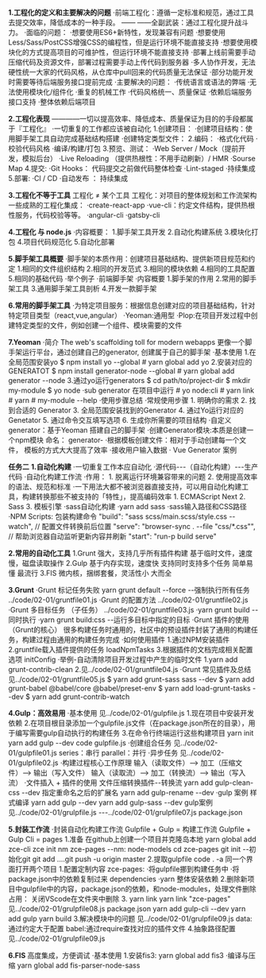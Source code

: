 **1.工程化的定义和主要解决的问题**
    ·前端工程化：遵循一定标准和规范，通过工具去提交效率，降低成本的一种手段。
                —— ——全副武装：通过工程化提升战斗力。
    ·面临的问题：
        ·想要使用ES6+新特性，发现兼容有问题
        ·想要使用Less/Sass/PostCSS增强CSS的编程性，但是运行环境不能直接支持
        ·想要使用模块化的方式提高项目的可维护性，但运行环境不能直接支持
        ·部署上线前需要手动压缩代码及资源文件，部署过程需要手动上传代码到服务器
        ·多人协作开发，无法硬性统一大家的代码风格，从仓库中pull回来的代码质量无法保证
        ·部分功能开发时需要等待后端服务接口提前完成
    ·主要解决的问题：
        ·传统语言或语法的弊端
        ·无法使用模块化/组件化
        ·重复的机械工作
        ·代码风格统一、质量保证
        ·依赖后端服务接口支持
        ·整体依赖后端项目


 **2.工程化表现**
    ————一切以提高效率、降低成本、质量保证为目的的手段都属于『工程化』
    ·一切重复的工作都应该被自动化
        1.创建项目： 
            ·创建项目结构：使用脚手架工具自动完成基础结构搭建
            ·创建特定类型文件：
        2.编码：
            ·格式化代码
            ·校验代码风格
            ·编译/构建/打包
        3.预览、测试：
            ·Web Server / Mock（提前开发，模拟后台）
            ·Live Reloading  （提供热根性：不用手动刷新）/ HMR
            ·Sourse Map
        4.提交:
            ·Git Hooks： 代码提交之前做代码整体检查
            ·Lint-staged
            ·持续集成
        5.部署:
            ·Cl / CD 
            ·自动发布 ： 持续集成


 **3.工程化不等于工具**
    工程化 ≠ 某个工具
    工程化：对项目的整体规划和工作流架构
    一些成熟的工程化集成：
        ·create-react-app
        ·vue-cli：约定文件结构，提供热根性服务，代码校验等等。
        ·angular-cli
        ·gatsby-cli


 **4.工程化 与 node.js**
    ·内容概要：
        1.脚手架工具开发
        2.自动化构建系统
        3.模块化打包
        4.项目代码规范化
        5.自动化部署

**5.脚手架工具概要**
    ·脚手架的本质作用：创建项目基础结构、提供新项目规范和约定
        1.相同的文件组织结构
        2.相同的开发范式
        3.相同的模块依赖
        4.相同的工具配置
        5.相同的基础代码
    ·举个例子
    ·前端脚手架
    ·内容概要
        1.脚手架的作用
        2.常用的脚手架工具
        3.通用脚手架工具剖析
        4.开发一款脚手架 

**6.常用的脚手架工具**
    ·为特定项目服务：根据信息创建对应的项目基础结构，针对特定项目类型（react,vue,angular）
    ·Yeoman:通用型
    ·Plop:在项目开发过程中创建特定类型的文件，例如创建一个组件、模块需要的文件

**7.Yeoman**
    ·简介
        The web's scaffolding toll for modern webapps
        更像一个脚手架运行平台，通过创建自己的generator, 创建属于自己的脚手架
    ·基本使用
        1.在全局范围安装yo
            $ npm install yo --global 
            # yarn global add yo
        2.安装对应的GENERATOT
            $ npm install generator-node --global 
            # yarn global add generator --node
        3.通过yo运行generators
            $ cd path/to/project-dir
            $ mkdir my-module
            $ yo node
    ·sub generator
        在项目中运行
        # yo node:cli
        # yarn link
        # yarn
        # my-module --help
    ·使用步骤总结
        ·常规使用步骤
            1. 明确你的需求
            2. 找到合适的 Generator
            3. 全局范围安装找到的Generator
            4. 通过Yo运行对应的Genetator
            5. 通过命令交互填写选项
            6. 生成你所需要的项目结构
	·自定义generator：基于Yeoman 搭建自己的脚手架
	·创建Generator模块:本质是创建一个npm模块
		命名： generator-<name>
	·根据模板创建文件：相对于手动创建每一个文件， 模板的方式大大提高了效率
	·接收用户输入数据
	· Vue Generator 案例
	
	
	
**任务二**
**1.自动化构建**
    ·一切重复工作本应自动化
    ·源代码---（自动化构建）---生产代码
    ·自动化构建工作流
    ·作用：
        1. 脱离运行环境兼容带来的问题
        2. 使用提高效率的语法、规范和标准
    ·一下用法大都不被浏览器直接支持，可以用自动化构建工具，构建转换那些不被支持的「特性」，提高编码效率
        1. ECMAScript Next
        2. Sass
        3. 模板引擎
    ·sass自动化构建
        ·yarn add sass
        ·sass输入路径和CSS路径
        ·NPM Scripts: 包装构建命令
            "build": "sass scss/main.scss/style.css --watch", // 配置文件转换前后位置
            "serve": "browser-sync . --file \"css/*.css\"", // 帮助浏览器自动监听更新内容并刷新
            "start": "run-p build serve"

**2.常用的自动化工具**
    1.Grunt
        强大，支持几乎所有插件构建
        基于临时文件，速度慢，磁盘读取操作
    2.Gulp
        基于内存实现，速度快
        支持同时支持多个任务
        简单易懂
        最流行
    3.FIS
        微内核，捆绑套餐，灵活性小
        大而全


**3.Grunt**
    ·Grunt 标记任务失败
        yarn grunt default --force --强制执行所有任务
        ../code/02-01/gruntfile01.js
    ·Grunt 的配置方法
        ../code/02-01/gruntfile02.js
    ·Grunt 多目标任务 （子任务）
        ../code/02-01/gruntfile03.js
        ·yarn grunt build      --同时执行
        ·yarn grunt build:css  --运行多目标中指定的目标
    ·Grunt 插件的使用  （Grunt的核心）
        很多构建任务时通用的，社区中的预设插件封装了通用的构建任务，构建过程由通用的构建任务完成
        ·如何使用插件
            1.通过NPM安装插件
            2.gruntfile载入插件提供的任务   loadNpmTasks
            3.根据插件的文档完成相关配置选项 initConfig
        ·举例-自动清除项目开发过程中产生的临时文件
            1.yarn add grunt-contrib-clean
            2.见../code/02-01/gruntfile04.js
    ·Grunt 常见插件及总结
            见../code/02-01/gruntfile05.js
        $ yarn add grunt-sass sass --dev
        $ yarn add grunt-babel @babel/core @babel/preset-env
        $ yarn add load-grunt-tasks --dev
        $ yarn add grunt-contrib-watch

 
**4.Gulp：高效易用**
    ·基本使用 见../code/02-01/gulpfile.js
        1.现在项目中安装开发依赖
        2.在项目根目录添加一个gulpfile.js文件（在package.json所在的目录），用于编写需要gulp自动执行的构建任务
        3.在命令行终端运行这些构建项目
        yarn init
        yarn add gulp --dev
        code gulpfile.js
    ·创建组合任务 见../code/02-01/gulpfile01.js
        series：串行
        parallel：并行
    ·异步任务 见../code/02-01/gulpfile02.js
    ·构建过程核心工作原理
        输入（读取文件）--> 加工（压缩文件）--> 输出（写入文件）
        输入（读取流）--> 加工（转换流）--> 输出（写入流）
    ·文件插入 + 插件的使用
        文件压缩转换插件--转换流
        yarn add gulp-clean-css --dev
        指定重命名之后的扩展名
        yarn add gulp-rename --dev
    ·gulp 案例 样式编译
        yarn add gulp --dev
        yarn add gulp-sass --dev
		gulp案例 见../code/02-01/grulpfile.js  ---../code/02-01/grulpfile07.js package.json



**5.封装工作流**
    ·封装自动化构建工作流
        Gulpfile + Gulp = 构建工作流
        Gulpfile + Gulp Cli = pages
        1.准备
            在github上创建一个项目并克隆岛本地
            yarn global add zce-cli
            zce init nm zce-pages  --nm: node-models
            cd zce-pages
            git init --初始化git
            git add ....git push -u origin master
        2.提取gulpfile
            code . -a 同一个界面打开两个项目
            1.配置定制内容
              zce-pages:
                ·将gulpfile挪到构建任务中
                ·将package.json中的依赖复制过来 dependencies
                ·yarn 整体安装依赖
            2.删除新项目中gulpfile中的内容，package.json的依赖，和node-modules，处理文件删除占用： 关闭VScode在文件夹中删除
            3. yarn link
                yarn link "zce-pages"
                见../code/02-01/grulpfile08.js  package.json
                yarn add gulp-cli --dev
                yarn add gulp
                yarn build
        3.解决模块中的问题 见../code/02-01/grulpfile09.js
            data:通过约定大于配置 
            babel:通过require查找对应的插件文件
        4.抽象路径配置  见../code/02-01/grulpfile09.js


**6.FIS**
    高度集成，方便调试
    ·基本使用
        1.安装fis3: yarn global add fis3
    ·编译与压缩
        yarn global add fis-parser-node-sass

    
        

    


